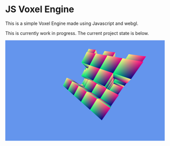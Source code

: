 # JS Voxel Engine

This is a simple Voxel Engine made using Javascript and webgl.

This is currently work in progress. The current project state is below.

![](firstchunk.png)
